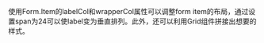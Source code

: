 使用Form.Item的labelCol和wrapperCol属性可以调整form item的布局，通过设置span为24可以使label变为垂直排列。此外，还可以利用Grid组件拼接出想要的样式。
